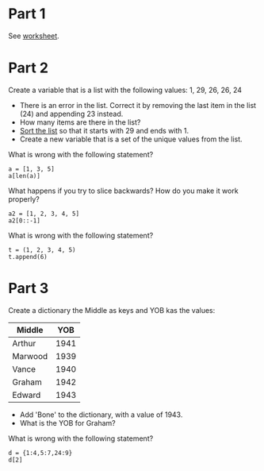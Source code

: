 # Part 1

See [worksheet](../notes/3-list-worksheet.md).

# Part 2

Create a variable that is a list with the following values: 1, 29, 26, 26, 24

* There is an error in the list. Correct it by removing the last item in the list (24) and appending 23 instead.
* How many items are there in the list?
* [Sort the list](https://docs.python.org/2/tutorial/datastructures.html#more-on-lists) so that it starts with 29 and ends with 1.
* Create a new variable that is a set of the unique values from the list.

What is wrong with the following statement?

```
a = [1, 3, 5]
a[len(a)]
```

What happens if you try to slice backwards? How do you make it work properly?

```
a2 = [1, 2, 3, 4, 5]
a2[0::-1]
```

What is wrong with the following statement?

```
t = (1, 2, 3, 4, 5)
t.append(6)
```

# Part 3
   
Create a dictionary the Middle as keys and YOB kas the values:

| Middle  | YOB |
|---------|-----|
|Arthur   | 1941|
|Marwood  | 1939|
|Vance    | 1940|
|Graham   | 1942|
|Edward   | 1943|

* Add 'Bone' to the dictionary, with a value of 1943.
* What is the YOB for Graham?

What is wrong with the following statement?

```
d = {1:4,5:7,24:9}
d[2]
```
